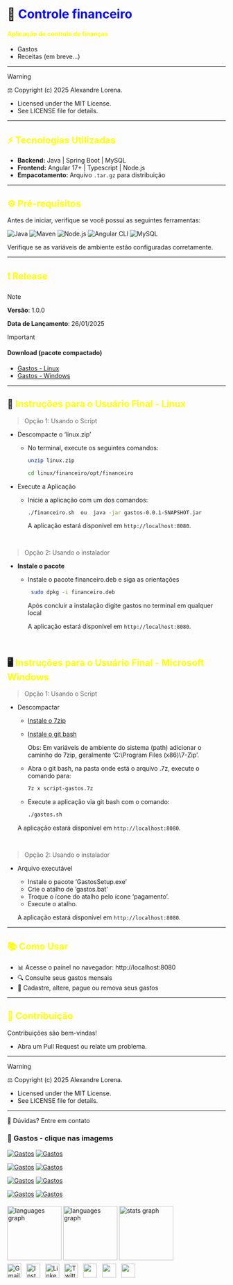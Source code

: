 # 📌 <span style="color:blue;">Controle financeiro</span>

#### <span style="color:yellow;">Aplicação de controle de finanças</span>

- Gastos
- Receitas (em breve...)

---

> [!WARNING]
> ⚖️ Copyright (c) 2025 Alexandre Lorena.
>
> - Licensed under the MIT License.
> - See <a href="LICENSE" style="text-decoration: none;">LICENSE</a> file for details.

---

## <span style="color:yellow;">⚡ Tecnologias Utilizadas</span>

- **Backend:** Java | Spring Boot | MySQL
- **Frontend:** Angular 17+ | Typescript | Node.js
- **Empacotamento:** Arquivo `.tar.gz` para distribuição

---

## <span style="color:yellow;">⚙️ Pré-requisitos</span>

Antes de iniciar, verifique se você possui as seguintes ferramentas:

![Java](https://img.shields.io/badge/Java-8%2B-orange?style=for-the-badge&logo=java&logoColor=white)
![Maven](https://img.shields.io/badge/Maven-C71A36?style=for-the-badge&logo=apache-maven&logoColor=white)
![Node.js](https://img.shields.io/badge/Node.js-339933?style=for-the-badge&logo=node.js&logoColor=white)
![Angular CLI](https://img.shields.io/badge/Angular_CLI-DD0031?style=for-the-badge&logo=angular&logoColor=white)
![MySQL](https://img.shields.io/badge/MySQL-005C84?style=for-the-badge&logo=mysql&logoColor=white)

Verifique se as variáveis de ambiente estão configuradas corretamente.

---

## <span style="color:yellow;">❗ Release</span>

> [!NOTE]
> **Versão**: 1.0.0
>
> **Data de Lançamento**: 26/01/2025

> [!IMPORTANT]
>
> #### Download (pacote compactado)
>
> - [Gastos - Linux](https://drive.google.com/file/d/1njSEitVp_gjIB4E-rV_MbUm7SQteJx_v/view?usp=drive_link)
> - [Gastos - Windows](https://drive.google.com/file/d/1kgzozoEx0XZ3OEjKxafz76r7IYBS6ft9/view?usp=drive_link)

---

## 🐧 <span style="color:yellow;">Instruções para o Usuário Final - Linux</span>

> Opção 1: Usando o Script

- Descompacte o ‘linux.zip’

  - No terminal, execute os seguintes comandos:

    ```bash
    unzip linux.zip

    cd linux/financeiro/opt/financeiro
    ```

- Execute a Aplicação

  - Inicie a aplicação com um dos comandos:

    ```bash
    ./financeiro.sh  ou  java -jar gastos-0.0.1-SNAPSHOT.jar
    ```

    A aplicação estará disponível em `http://localhost:8080`.

  &nbsp;

> Opção 2: Usando o instalador

- **Instale o pacote**

  - Instale o pacote financeiro.deb e siga as orientações

    ```bash
     sudo dpkg -i financeiro.deb
    ```

    Após concluir a instalação digite gastos no terminal em qualquer local

    A aplicação estará disponível em `http://localhost:8080`.

&nbsp;

## 🖥️ <span style="color:yellow;">Instruções para o Usuário Final - Microsoft Windows <span>

> Opção 1: Usando o Script

- Descompactar

  - [Instale o 7zip](https://www.7-zip.org/)
  - [Instale o git bash](https://git-scm.com/downloads/win)

    Obs: Em variáveis de ambiente do sistema (path) adicionar o caminho do 7zip, geralmente ‘C:\Program Files (x86)\7-Zip’.

  - Abra o git bash, na pasta onde está o arquivo .7z, execute o comando para:

    ```bash
    7z x script-gastos.7z
    ```

  - Execute a aplicação via git bash com o comando:

    ```bash
    ./gastos.sh
    ```

  A aplicação estará disponível em `http://localhost:8080`.

&nbsp;

> Opção 2: Usando o instalador

- Arquivo executável

  - Instale o pacote ‘GastosSetup.exe’
  - Crie o atalho de ‘gastos.bat’
  - Troque o ícone do atalho pelo ícone ‘pagamento’.
  - Execute o atalho.

  A aplicação estará disponível em `http://localhost:8080`.

---

## <span style="color:yellow;">📚 Como Usar<span>

- 📊 Acesse o painel no navegador: http://localhost:8080
- 🔍 Consulte seus gastos mensais
- 📅 Cadastre, altere, pague ou remova seus gastos

---

## <span style="color:yellow;">🤝 Contribuição<span>

Contribuições são bem-vindas!

- Abra um Pull Request ou relate um problema.

---

> [!WARNING]
> ⚖️ Copyright (c) 2025 Alexandre Lorena.
>
> - Licensed under the MIT License.
> - See <a href="LICENSE" style="text-decoration: none;">LICENSE</a> file for details.

---

🤔 Dúvidas? <a href="mailto:alexandre.lorena@gmail.com" style="text-decoration: none;">Entre em contato</a>

### 🚀 Gastos - clique nas imagems

[![Gastos](/prints/img-small/controle-de-financas_1.png)](/prints/controle-de-financas_1.png)
[![Gastos](/prints/img-small/controle-de-financas_2.png)](/prints/controle-de-financas_2.png)

[![Gastos](/prints/img-small/controle-de-financas_3.png)](/prints/controle-de-financas_3.png)
[![Gastos](/prints/img-small/controle-de-financas_4.png)](/prints/controle-de-financas_4.png)

[![Gastos](/prints/img-small/controle-de-financas_5.png)](/prints/controle-de-financas_5.png)
[![Gastos](/prints/img-small/controle-de-financas_6.png)](/prints/controle-de-financas_6.png)

[![Gastos](/prints/img-small/controle-de-financas_7.png)](/prints/controle-de-financas_7.png)
[![Gastos](/prints/img-small/controle-de-financas_8.png)](/prints/controle-de-financas_8.png)

<!DOCTYPE html>
<html lang="pt-br">
<head>
    <meta charset="UTF-8">
    <meta name="viewport" content="width=device-width, initial-scale=1">
    <link rel="stylesheet" type="text/css" href="estilo.css">
</head>
<body>

<img src="https://i.imgur.com/h1q7oo1.jpg" width="785" height="5">

<div align="left">
  <img src="https://github-readme-stats.vercel.app/api/wakatime?username=@alexandrelorena&v=2&theme=react" height="125" alt="languages graph"/>
  <img src="https://github-readme-stats.vercel.app/api/top-langs?username=alexandrelorena&locale=en&hide_title=false&layout=compact&card_width=320&langs_count=5&theme=react&hide_border=false&order=2" height="125" alt="languages graph" />
  <img src="https://github-readme-stats.vercel.app/api?username=alexandrelorena&hide_title=false&hide_rank=false&show_icons=true&include_all_commits=true&count_private=true&disable_animations=false&theme=react&locale=en&hide_border=false&order=1" height="125" alt="stats graph"/>
</div>
<img src="https://i.imgur.com/h1q7oo1.jpg" width="785" height="5">

<div>
  <a href="mailto:alexandre.lorena@gmail.com" style="text-decoration: none;">
    <img src="https://cdn.simpleicons.org/gmail" alt="Gmail" width="32" height="32"></a>&nbsp;&nbsp;
  <a href="https://www.instagram.com/alexandre_lorena/" style="text-decoration: none;">
    <img src="https://cdn.simpleicons.org/instagram" alt="Instagram" width="32" height="32"></a>&nbsp;&nbsp;
  <a href="https://www.linkedin.com/in/alexandrelorena-developer/" style="text-decoration: none;">
    <img src="https://cdn.simpleicons.org/linkedin" alt="LinkedIn" width="32" height="32"></a>&nbsp;&nbsp;
  <a href="https://x.com/alefaith" style="text-decoration: none;">
    <img src="https://cdn.simpleicons.org/x" alt="Twitter" width="32" height="32"></a>&nbsp;&nbsp;
  <a href="https://www.youtube.com/@AleDevJavaPython" style="text-decoration: none;">
    <img src="https://cdn.simpleicons.org/youtube" width="32" height="32"></a>&nbsp;&nbsp;
  <a href="https://steamcommunity.com/id/alexandrelorena/" style="text-decoration: none;">
    <img src="https://cdn.simpleicons.org/steam/gray" width="32" height="32"></a>&nbsp;&nbsp;
  <a href="https://discord.com/channels/alelorena" style="text-decoration: none;">
    <img src="https://cdn.simpleicons.org/discord" width="32" height="32"></a>
</div>
</body>
</html>
